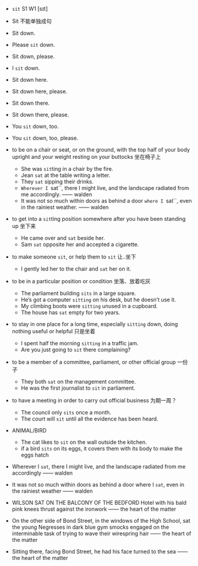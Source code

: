 - `sit` S1 W1 [sɪt]
- Sit 不能单独成句
- Sit down.
- Please `sit` down.
- Sit down, please.
- I `sit` down.
- Sit down here.
- Sit down here, please.
- Sit down there.
- Sit down there, please.
- You `sit` down, too.
- You `sit` down, too, please.
- to be on a chair or seat, or on the ground, with the top half of your body upright and your weight resting on your buttocks 坐在椅子上
  - She was `sit`ting in a chair by the fire.
  - Jean `sat` at the table writing a letter.
  - They `sat` sipping their drinks.
  - `Wherever I `sat``, there I might live, and the landscape radiated from me accordingly. —— walden
  - It was not so much within doors as behind a door `where I `sat``, even in the rainiest weather.  —— walden
- to get into a `sit`ting position somewhere after you have been standing up 坐下来
  - He came over and `sat` beside her.
  - Sam `sat` opposite her and accepted a cigarette.
- to make someone `sit`, or help them to `sit` 让..坐下
  - I gently led her to the chair and `sat` her on it.
- to be in a particular position or condition 坐落、放着吃灰
  - The parliament building `sits` in a large square.
  - He’s got a computer `sitting` on his desk, but he doesn’t use it.
  - My climbing boots were `sitting` unused in a cupboard.
  - The house has `sat` empty for two years.
- to stay in one place for a long time, especially `sitting` down, doing nothing useful or helpful 只是坐着
  - I spent half the morning `sitting` in a traffic jam.
  - Are you just going to `sit` there complaining?
- to be a member of a committee, parliament, or other official group 一份子
  - They both `sat` on the management committee.
  - He was the first journalist to `sit` in parliament.
- to have a meeting in order to carry out official business 为期一周？
  - The council only `sits` once a month.
  - The court will `sit` until all the evidence has been heard.
- ANIMAL/BIRD
  - The cat likes to `sit` on the wall outside the kitchen.
  - if a bird `sits` on its eggs, it covers them with its body to make the eggs hatch


-  Wherever I `sat`, there I might live, and the landscape radiated from me accordingly —— walden

-  It was not so much within doors as behind a door where I `sat`, even in the rainiest weather —— walden

-  WILSON SAT ON THE BALCONY OF THE BEDFORD Hotel with his bald pink knees thrust against the ironwork —— the heart of the matter

-  On the other side of Bond Street, in the windows of the High School, sat the young Negresses in dark blue gym smocks engaged on the interminable task of trying to wave their wirespring hair —— the heart of the matter

-  Sitting there, facing Bond Street, he had his face turned to the sea —— the heart of the matter